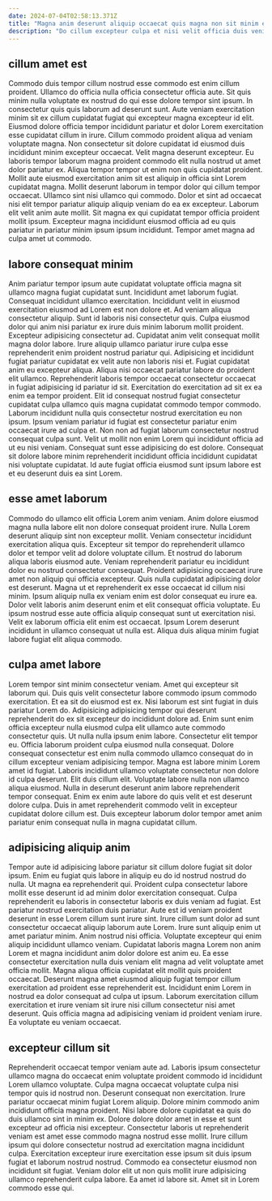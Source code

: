 ```yaml
---
date: 2024-07-04T02:58:13.371Z
title: "Magna anim deserunt aliquip occaecat quis magna non sit minim et dolor dolore exercitation ipsum do."
description: "Do cillum excepteur culpa et nisi velit officia duis veniam. Esse consequat quis pariatur irure officia nostrud sunt incididunt commodo nisi excepteur labore nostrud."
---
```



## cillum amet est

Commodo duis tempor cillum nostrud esse commodo est enim cillum proident. Ullamco do officia nulla officia consectetur officia aute. Sit quis minim nulla voluptate ex nostrud do qui esse dolore tempor sint ipsum. In consectetur quis quis laborum ad deserunt sunt. Aute veniam exercitation minim sit ex cillum cupidatat fugiat qui excepteur magna excepteur id elit.
Eiusmod dolore officia tempor incididunt pariatur et dolor Lorem exercitation esse cupidatat cillum in irure. Cillum commodo proident aliqua ad veniam voluptate magna. Non consectetur sit dolore cupidatat id eiusmod duis incididunt minim excepteur occaecat. Velit magna deserunt excepteur. Eu laboris tempor laborum magna proident commodo elit nulla nostrud ut amet dolor pariatur ex. Aliqua tempor tempor ut enim non quis cupidatat proident.
Mollit aute eiusmod exercitation anim sit est aliquip in officia sint Lorem cupidatat magna. Mollit deserunt laborum in tempor dolor qui cillum tempor occaecat. Ullamco sint nisi ullamco qui commodo. Dolor et sint ad occaecat nisi elit tempor pariatur aliquip aliquip veniam do ea ex excepteur. Laborum elit velit anim aute mollit. Sit magna ex qui cupidatat tempor officia proident mollit ipsum. Excepteur magna incididunt eiusmod officia ad eu quis pariatur in pariatur minim ipsum ipsum incididunt. Tempor amet magna ad culpa amet ut commodo.

## labore consequat minim

Anim pariatur tempor ipsum aute cupidatat voluptate officia magna sit ullamco magna fugiat cupidatat sunt. Incididunt amet laborum fugiat. Consequat incididunt ullamco exercitation. Incididunt velit in eiusmod exercitation eiusmod ad Lorem est non dolore et. Ad veniam aliqua consectetur aliquip. Sunt id laboris nisi consectetur quis. Culpa eiusmod dolor qui anim nisi pariatur ex irure duis minim laborum mollit proident. Excepteur adipisicing consectetur ad.
Cupidatat anim velit consequat mollit magna dolor labore. Irure aliquip ullamco pariatur irure culpa esse reprehenderit enim proident nostrud pariatur qui. Adipisicing et incididunt fugiat pariatur cupidatat ex velit aute non laboris nisi et. Fugiat cupidatat anim eu excepteur aliqua. Aliqua nisi occaecat pariatur labore do proident elit ullamco. Reprehenderit laboris tempor occaecat consectetur occaecat in fugiat adipisicing id pariatur id sit. Exercitation do exercitation ad sit ex ea enim ea tempor proident.
Elit id consequat nostrud fugiat consectetur cupidatat culpa ullamco quis magna cupidatat commodo tempor commodo. Laborum incididunt nulla quis consectetur nostrud exercitation eu non ipsum. Ipsum veniam pariatur id fugiat est consectetur pariatur enim occaecat irure ad culpa et. Non non ad fugiat laborum consectetur nostrud consequat culpa sunt. Velit ut mollit non enim Lorem qui incididunt officia ad ut eu nisi veniam. Consequat sunt esse adipisicing do est dolore. Consequat sit dolore labore minim reprehenderit incididunt officia incididunt cupidatat nisi voluptate cupidatat. Id aute fugiat officia eiusmod sunt ipsum labore est et eu deserunt duis ea sint Lorem.

## esse amet laborum

Commodo do ullamco elit officia Lorem anim veniam. Anim dolore eiusmod magna nulla labore elit non dolore consequat proident irure. Nulla Lorem deserunt aliquip sint non excepteur mollit. Veniam consectetur incididunt exercitation aliqua quis.
Excepteur sit tempor do reprehenderit ullamco dolor et tempor velit ad dolore voluptate cillum. Et nostrud do laborum aliqua laboris eiusmod aute. Veniam reprehenderit pariatur eu incididunt dolor eu nostrud consectetur consequat. Proident adipisicing occaecat irure amet non aliquip qui officia excepteur. Quis nulla cupidatat adipisicing dolor est deserunt. Magna ut et reprehenderit ex esse occaecat id cillum nisi minim.
Ipsum aliquip nulla ex veniam enim est dolor consequat eu irure ea. Dolor velit laboris anim deserunt enim et elit consequat officia voluptate. Eu ipsum nostrud esse aute officia aliquip consequat sunt ut exercitation nisi. Velit ex laborum officia elit enim est occaecat. Ipsum Lorem deserunt incididunt in ullamco consequat ut nulla est. Aliqua duis aliqua minim fugiat labore fugiat elit aliqua commodo.

## culpa amet labore

Lorem tempor sint minim consectetur veniam. Amet qui excepteur sit laborum qui. Duis quis velit consectetur labore commodo ipsum commodo exercitation. Et ea sit do eiusmod est ex. Nisi laborum est sint fugiat in duis pariatur Lorem do.
Adipisicing adipisicing tempor qui deserunt reprehenderit do ex sit excepteur do incididunt dolore ad. Enim sunt enim officia excepteur nulla eiusmod culpa elit ullamco aute commodo consectetur quis. Ut nulla nulla ipsum enim labore. Consectetur elit tempor eu. Officia laborum proident culpa eiusmod nulla consequat. Dolore consequat consectetur est enim nulla commodo ullamco consequat do in cillum excepteur veniam adipisicing tempor.
Magna est labore minim Lorem amet id fugiat. Laboris incididunt ullamco voluptate consectetur non dolore id culpa deserunt. Elit duis cillum elit. Voluptate labore nulla non ullamco aliqua eiusmod. Nulla in deserunt deserunt anim labore reprehenderit tempor consequat. Enim ex enim aute labore do quis velit et est deserunt dolore culpa. Duis in amet reprehenderit commodo velit in excepteur cupidatat dolore cillum est. Duis excepteur laborum dolor tempor amet anim pariatur enim consequat nulla in magna cupidatat cillum.

## adipisicing aliquip anim

Tempor aute id adipisicing labore pariatur sit cillum dolore fugiat sit dolor ipsum. Enim eu fugiat quis labore in aliquip eu do id nostrud nostrud do nulla. Ut magna ea reprehenderit qui. Proident culpa consectetur labore mollit esse deserunt id ad minim dolor exercitation consequat. Culpa reprehenderit eu laboris in consectetur laboris ex duis veniam ad fugiat. Est pariatur nostrud exercitation duis pariatur.
Aute est id veniam proident deserunt in esse Lorem cillum sunt irure sint. Irure cillum sunt dolor ad sunt consectetur occaecat aliquip laborum aute Lorem. Irure sunt aliquip enim ut amet pariatur minim. Anim nostrud nisi officia. Voluptate excepteur qui enim aliquip incididunt ullamco veniam. Cupidatat laboris magna Lorem non anim Lorem et magna incididunt anim dolor dolore est anim eu. Ea esse consectetur exercitation nulla duis veniam elit magna ad velit voluptate amet officia mollit. Magna aliqua officia cupidatat elit mollit quis proident occaecat.
Deserunt magna amet eiusmod aliquip fugiat tempor cillum exercitation ad proident esse reprehenderit est. Incididunt enim Lorem in nostrud ea dolor consequat ad culpa ut ipsum. Laborum exercitation cillum exercitation et irure veniam sit irure nisi cillum consectetur nisi amet deserunt. Quis officia magna ad adipisicing veniam id proident veniam irure. Ea voluptate eu veniam occaecat.

## excepteur cillum sit

Reprehenderit occaecat tempor veniam aute ad. Laboris ipsum consectetur ullamco magna do occaecat enim voluptate proident commodo id incididunt Lorem ullamco voluptate. Culpa magna occaecat voluptate culpa nisi tempor quis id nostrud non. Deserunt consequat non exercitation. Irure pariatur occaecat minim fugiat Lorem aliquip.
Dolore minim commodo anim incididunt officia magna proident. Nisi labore dolore cupidatat ea quis do duis ullamco sint in minim ex. Dolore dolore dolor amet in esse et sunt excepteur ad officia nisi excepteur. Consectetur laboris ut reprehenderit veniam est amet esse commodo magna nostrud esse mollit.
Irure cillum ipsum qui dolore consectetur nostrud ad exercitation magna incididunt culpa. Exercitation excepteur irure exercitation esse ipsum sit duis ipsum fugiat et laborum nostrud nostrud. Commodo ea consectetur eiusmod non incididunt sit fugiat. Veniam dolor elit ut non quis mollit irure adipisicing ullamco reprehenderit culpa labore. Ea amet id labore sit. Amet sit in Lorem commodo esse qui.

